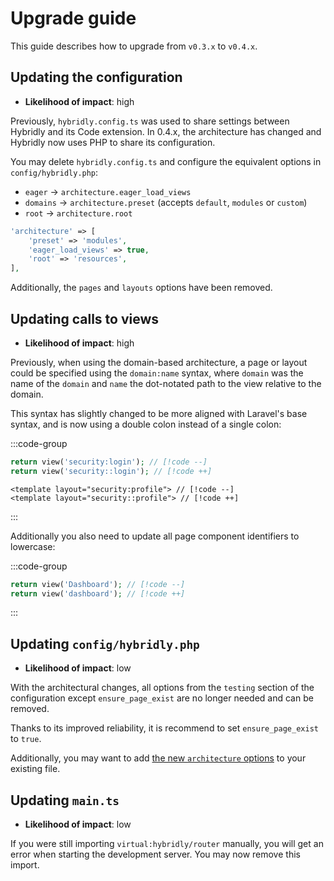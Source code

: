 # Upgrade guide

This guide describes how to upgrade from `v0.3.x` to `v0.4.x`.

## Updating the configuration

- **Likelihood of impact**: <span class="text-red-700 dark:text-red-300">high</span>

Previously, `hybridly.config.ts` was used to share settings between Hybridly and its Code extension. In 0.4.x, the architecture has changed and Hybridly now uses PHP to share its configuration.

You may delete `hybridly.config.ts` and configure the equivalent options in `config/hybridly.php`:

- `eager` -> `architecture.eager_load_views`
- `domains` -> `architecture.preset` (accepts `default`, `modules` or `custom`)
- `root` -> `architecture.root`

```php
'architecture' => [
    'preset' => 'modules',
    'eager_load_views' => true,
    'root' => 'resources',
],
```

Additionally, the `pages` and `layouts` options have been removed.

## Updating calls to views

- **Likelihood of impact**: <span class="text-red-700 dark:text-red-300">high</span>

Previously, when using the domain-based architecture, a page or layout could be specified using the `domain:name` syntax, where `domain` was the name of the `domain` and `name` the dot-notated path to the view relative to the domain.

This syntax has slightly changed to be more aligned with Laravel's base syntax, and is now using a double colon instead of a single colon:

:::code-group
```php [Views]
return view('security:login'); // [!code --]
return view('security::login'); // [!code ++]
```

```vue [Layouts]
<template layout="security:profile"> // [!code --]
<template layout="security::profile"> // [!code ++]
```
:::

Additionally you also need to update all page component identifiers to lowercase:

:::code-group
```php [Views]
return view('Dashboard'); // [!code --]
return view('dashboard'); // [!code ++]
```
:::

## Updating `config/hybridly.php`

- **Likelihood of impact**: <span class="text-green-700 dark:text-green-300">low</span>

With the architectural changes, all options from the `testing` section of the configuration except `ensure_page_exist` are no longer needed and can be removed. 

Thanks to its improved reliability, it is recommend to set `ensure_page_exist` to `true`.

Additionally, you may want to add [the new `architecture` options](https://github.com/hybridly/hybridly/blob/0.x/packages/laravel/config/hybridly.php#L38-L42) to your existing file.

## Updating `main.ts`

- **Likelihood of impact**: <span class="text-green-700 dark:text-green-300">low</span>

If you were still importing `virtual:hybridly/router` manually, you will get an error when starting the development server. You may now remove this import.
